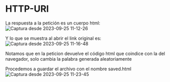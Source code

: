 # HTTP-URI
La respuesta a la petición es un cuerpo html:
![Captura desde 2023-09-25 11-12-26](https://github.com/JuanSilva2000/HTTP-URI/assets/124120685/20cca1b2-094a-4ce4-bb8f-950c2eafe8b6)

Y lo que se muestra al abrir el link original es:
![Captura desde 2023-09-25 11-16-48](https://github.com/JuanSilva2000/HTTP-URI/assets/124120685/989dceca-cf61-4c97-a7a0-da42ee2ae022)

Notamos que en la peticion devuelve el código html que coindice con la del navegador, solo cambia la palabra generada aleatoriamente

Procedemos a guardar el archivo con el nombre saved.html
![Captura desde 2023-09-25 11-23-45](https://github.com/JuanSilva2000/HTTP-URI/assets/124120685/ff3dee2f-55d9-4c67-8182-b8805191fb4a)

